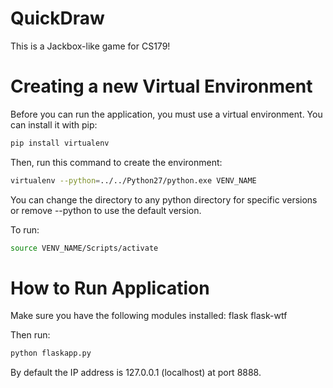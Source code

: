 # QuickDraw

This is a Jackbox-like game for CS179!

# Creating a new Virtual Environment

Before you can run the application, you must use a virtual environment. You can install it with pip:

```sh
pip install virtualenv
```

Then, run this command to create the environment:

```sh
virtualenv --python=../../Python27/python.exe VENV_NAME
```

You can change the directory to any python directory for specific versions or remove --python to use the default version.

To run:

```sh
source VENV_NAME/Scripts/activate 
```

# How to Run Application

Make sure you have the following modules installed:
flask
flask-wtf

Then run:
```sh
python flaskapp.py
```
By default the IP address is 127.0.0.1 (localhost) at port 8888.

